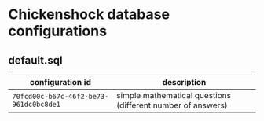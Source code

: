 # Chickenshock database configurations

## default.sql

| configuration id                       | description                                                 |
|----------------------------------------|-------------------------------------------------------------|
| `70fcd00c-b67c-46f2-be73-961dc0bc8de1` | simple mathematical questions (different number of answers) |
